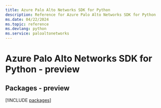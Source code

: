 ```yaml
---
title: Azure Palo Alto Networks SDK for Python
description: Reference for Azure Palo Alto Networks SDK for Python
ms.date: 04/22/2024
ms.topic: reference
ms.devlang: python
ms.service: paloaltonetworks
---
```

# Azure Palo Alto Networks SDK for Python - preview
## Packages - preview
[!INCLUDE [packages](palo-alto-networks-index.md)]